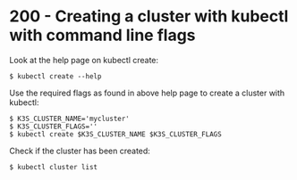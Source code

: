 # 200 - Creating a cluster with kubectl with command line flags

Look at the help page on kubectl create:

```
$ kubectl create --help
```

Use the required flags as found in above help page to create a cluster with kubectl:

```
$ K3S_CLUSTER_NAME='mycluster'
$ K3S_CLUSTER_FLAGS=''
$ kubectl create $K3S_CLUSTER_NAME $K3S_CLUSTER_FLAGS
```

Check if the cluster has been created:

```
$ kubectl cluster list
```
